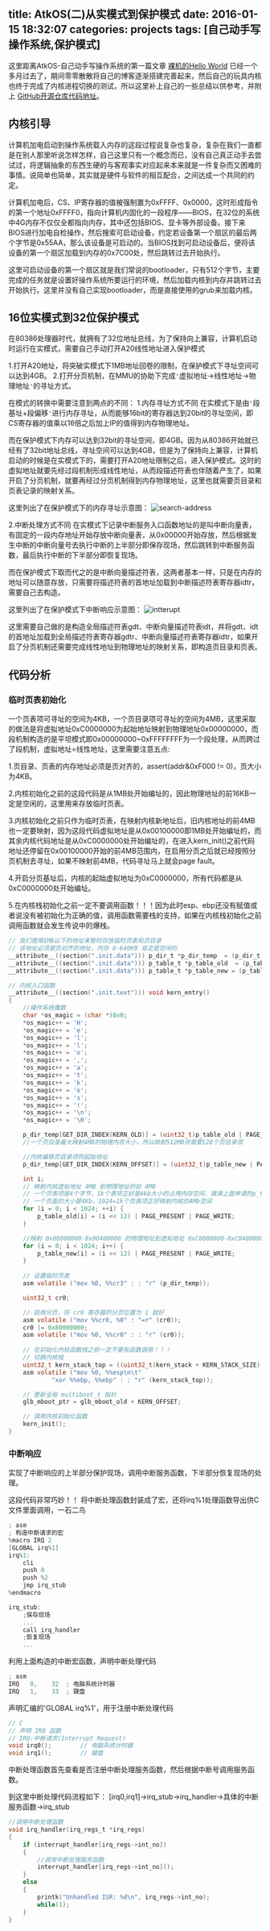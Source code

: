 title: AtkOS(二)从实模式到保护模式
date: 2016-01-15 18:32:07
categories: projects
tags: [自己动手写操作系统,保护模式]
---

这里距离AtkOS-自己动手写操作系统的第一篇文章  [裸机的Hello World](http://v4if.me/2015/AtkOS_chapter1_initboot/)  已经一个多月过去了，期间零零散散将自己的博客逐渐搭建完善起来，然后自己的玩具内核也终于完成了内核进程切换的测试，所以这里补上自己的一些总结以供参考，并附上  [GitHub开源仓库代码地址](https://github.com/v4if/atkos)。

<!--more-->

## 内核引导
计算机加电启动到操作系统载入内存的这段过程说复杂也复杂，复杂在我们一直都是在别人那里听说怎样怎样，自己这里只有一个概念而已，没有自己真正动手去尝试过，将逻辑抽象的东西生硬的与客观事实对应起来本来就是一件复杂而又困难的事情。说简单也简单，其实就是硬件与软件的相互配合，之间达成一个共同的约定。

计算机加电后，CS、IP寄存器的值被强制置为0xFFFF、0x0000，这时形成指令的第一个地址0xFFFF0，指向计算机内固化的一段程序——BIOS，在32位的系统中4G内存不仅仅全都指向内存，其中还包括BIOS、显卡等外部设备。接下来BIOS进行加电自检操作，然后搜索可启动设备，约定若设备第一个扇区的最后两个字节是0x55AA，那么该设备是可启动的。当BIOS找到可启动设备后，便将该设备的第一个扇区加载到内存的0x7C00处，然后跳转过去开始执行。

这里可启动设备的第一个扇区就是我们常说的bootloader，只有512个字节，主要完成的任务就是设置好操作系统所要运行的环境，然后加载内核到内存并跳转过去开始执行。这里并没有自己实现bootloader，而是直接使用的grub来加载内核。

## 16位实模式到32位保护模式
在80386处理器时代，就拥有了32位地址总线，为了保持向上兼容，计算机启动时运行在实模式，需要自己手动打开A20线性地址进入保护模式

1.打开A20地址，将突破实模式下1MB地址回卷的限制，在保护模式下寻址空间可以达到4GB。
2.打开分页机制，在MMU的协助下完成`'`虚拟地址->线性地址->物理地址`'`的寻址方式。

在模式的转换中需要注意到两点的不同：
1.内存寻址方式不同
在实模式下是由`'`段基址+段偏移`'`进行内存寻址，从而能够16bit的寄存器达到20bit的寻址空间，即CS寄存器的值乘以16倍之后加上IP的值得到内存物理地址。

而在保护模式下内存可以达到32bit的寻址空间，即4GB。因为从80386开始就已经有了32bit地址总线，寻址空间可以达到4GB，但是为了保持向上兼容，计算机启动的时候是在实模式下的，需要打开A20地址限制之后，进入保护模式。这时的虚拟地址就要先经过段机制形成线性地址，从而段描述符表也伴随着产生了，如果开启了分页机制，就要再经过分页机制得到内存物理地址，这里也就需要页目录和页表记录的映射关系。

这里列出了在保护模式下的内存寻址示意图：
![search-address](search-address.png)

2.中断处理方式不同
在实模式下记录中断服务入口函数地址的是叫中断向量表，有固定的一段内存地址开始存放中断向量表，从0x00000开始存放，然后根据发生中断的中断向量号去执行中断的上半部分即保存现场，然后跳转到中断服务函数，最后执行中断的下半部分即恢复现场。

而在保护模式下取而代之的是中断向量描述符表，这两者基本一样，只是在内存的地址可以随意存放，只需要将描述符表的首地址加载到中断描述符表寄存器idtr，需要自己去构造。

这里列出了在保护模式下中断响应示意图：
![intterupt](intterupt.png)

这里需要自己做的是构造全局描述符表gdt、中断向量描述符表idt，并将gdt、idt的首地址加载到全局描述符表寄存器gdtr、中断向量描述符表寄存器idtr，如果开启了分页机制还需要完成线性地址到物理地址的映射关系，即构造页目录和页表。

## 代码分析
### 临时页表初始化
一个页表项可寻址的空间为4KB，一个页目录项可寻址的空间为4MB，这里采取的做法是将虚拟地址0xC0000000为起始地址映射到物理地址0x00000000，而段机制构造的是平坦模式即0x00000000~0xFFFFFFFF为一个段处理，从而跨过了段机制，虚拟地址=线性地址，这里需要注意五点:

1.页目录、页表的内存地址必须是页对齐的，assert(addr&0xF000 != 0)，页大小为4KB。

2.内核初始化之前的这段代码是从1MB处开始编址的，因此物理地址的前16KB一定是空闲的，这里用来存放临时页表。

3.内核初始化之前只作为临时页表，在映射内核新地址后，旧内核地址的前4MB也一定要映射，因为这段代码虚拟地址是从0x00100000即1MB处开始编址的，而其余内核代码地址是从0xC0000000处开始编址的，在进入kern_init()之前代码地址还停留在0x00100000开始的前4MB范围内，在启用分页之后就已经按照分页机制去寻址，如果不映射前4MB，代码寻址马上就会page fault。

4.开启分页基址后，内核的起始虚拟地址为0xC0000000，所有代码都是从0xC0000000处开始编址。

5.在内核栈初始化之前一定不要调用函数！！！因为此时esp、ebp还没有赋值或者说没有被初始化为正确的值，调用函数需要栈的支持，如果在内核栈初始化之前调用函数就会发生传说中的爆栈。
```c
// 我们使用1MB以下的地址来暂时存放临时页表和页目录
// 该地址必须是页对齐的地址，内存 0-640KB 肯定是空闲的
__attribute__((section(".init.data"))) p_dir_t *p_dir_temp  = (p_dir_t *)0x1000;
__attribute__((section(".init.data"))) p_table_t *p_table_old  = (p_table_t *)0x2000;
__attribute__((section(".init.data"))) p_table_t *p_table_new = (p_table_t *)0x3000;

// 内核入口函数
__attribute__((section(".init.text"))) void kern_entry()
{
    //操作系统魔数
    char *os_magic = (char *)0x0;
    *os_magic++ = 'H';
    *os_magic++ = 'e';
    *os_magic++ = 'l';
    *os_magic++ = 'l';
    *os_magic++ = 'o';
    *os_magic++ = ',';
    *os_magic++ = 'a';
    *os_magic++ = 't';
    *os_magic++ = 'k';
    *os_magic++ = 'o';
    *os_magic++ = 's';
    *os_magic++ = '!';
    *os_magic++ = '\n';
    *os_magic++ = '\0';

    p_dir_temp[GET_DIR_INDEX(KERN_OLD)] = (uint32_t)p_table_old | PAGE_PRESENT | PAGE_WRITE;
    //一个页目录最大映射4MB的物理内存大小，所以映射512MB共需要128个页目录项

    //内核偏移页目录项的起始地址
    p_dir_temp[GET_DIR_INDEX(KERN_OFFSET)] = (uint32_t)p_table_new | PAGE_PRESENT | PAGE_WRITE;

    int i;
    // 映射内核虚拟地址 4MB 到物理地址的前 4MB
    // 一个页表项是4个字节，1k个表项正好是4kb大小的占用内存空间，填满上面申请的p_table_t
    // 一个页面的大小是4Kb，1024=1k个页表项正好映射内核的4Mb空间
    for (i = 0; i < 1024; ++i) {
        p_table_old[i] = (i << 12) | PAGE_PRESENT | PAGE_WRITE;
    }

    //映射 0x00000000-0x00400000 的物理地址到虚拟地址 0xC0000000-0xC0400000
    for (i = 0; i < 1024; i++) {
        p_table_new[i] = (i << 12) | PAGE_PRESENT | PAGE_WRITE;
    }
    
    // 设置临时页表
    asm volatile ("mov %0, %%cr3" : : "r" (p_dir_temp));

    uint32_t cr0;

    // 启用分页，将 cr0 寄存器的分页位置为 1 就好
    asm volatile ("mov %%cr0, %0" : "=r" (cr0));
    cr0 |= 0x80000000;
    asm volatile ("mov %0, %%cr0" : : "r" (cr0));
    
    // 在初始化内核函数栈之前一定不要有函数调用！！！
    // 切换内核栈
    uint32_t kern_stack_top = ((uint32_t)kern_stack + KERN_STACK_SIZE) & 0xFFFFFFF0;
    asm volatile ("mov %0, %%esp\n\t"
            "xor %%ebp, %%ebp" : : "r" (kern_stack_top));

    // 更新全局 multiboot_t 指针
    glb_mboot_ptr = glb_mboot_old + KERN_OFFSET;

    // 调用内核初始化函数
    kern_init();
}
```

### 中断响应
实现了中断响应的上半部分保护现场，调用中断服务函数，下半部分恢复现场的处理。

这段代码非常巧妙！！ 
将中断处理函数封装成了宏，还将irq%1处理函数导出供C文件里面调用，一石二鸟
```c
; asm
; 构造中断请求的宏
%macro IRQ 2
[GLOBAL irq%1]
irq%1:
    cli
    push 0
    push %2
    jmp irq_stub
%endmacro

irq_stub:
    ;保存现场
    ...
    call irq_handler
    ;恢复现场
    ...
```

利用上面构造的中断宏函数，声明中断处理代码
```c
; asm
IRQ   0,    32  ; 电脑系统计时器
IRQ   1,    33  ; 键盘
```

声明汇编的'GLOBAL irq%1'，用于注册中断处理代码
```c
// C
// 声明 IRQ 函数
// IRQ:中断请求(Interrupt Request)
void irq0();        // 电脑系统计时器
void irq1();        // 键盘
```

中断处理函数首先查看是否注册中断处理服务函数，然后根据中断号调用服务函数。

到这里中断处理代码流程如下：
[irq0,irq1]->irq_stub->irq_handler->具体的中断服务函数->irq_stub
```c
//调用中断处理函数
void irq_handler(irq_regs_t *irq_regs)
{
    if (interrupt_handler[irq_regs->int_no])
    {
        //调用中断处理服务函数
        interrupt_handler[irq_regs->int_no]();
    }
    else
    {
        printk("Unhandled ISR: %d\n", irq_regs->int_no);
        while(1);
    }
}
```
